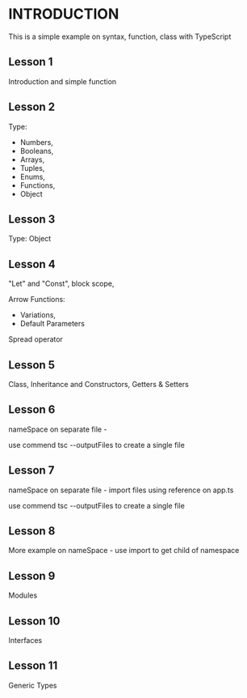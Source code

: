 # INTRODUCTION
This is a simple example on syntax, function, class with TypeScript

## Lesson 1
Introduction and simple function

## Lesson 2
Type: 

* Numbers,
* Booleans,
* Arrays,
* Tuples,
* Enums,
* Functions,
* Object

## Lesson 3
Type: Object

## Lesson 4
"Let" and "Const", block scope, 

Arrow Functions: 
* Variations,
* Default Parameters

Spread operator


## Lesson 5
Class, Inheritance and Constructors, Getters & Setters

## Lesson 6
nameSpace on separate file - 

use commend tsc --outputFiles to create a single file 

## Lesson 7
nameSpace on separate file - import files using reference on app.ts

use commend tsc --outputFiles to create a single file

## Lesson 8
More example on nameSpace - use import to get child of namespace

## Lesson 9
Modules

## Lesson 10
Interfaces

## Lesson 11
Generic Types